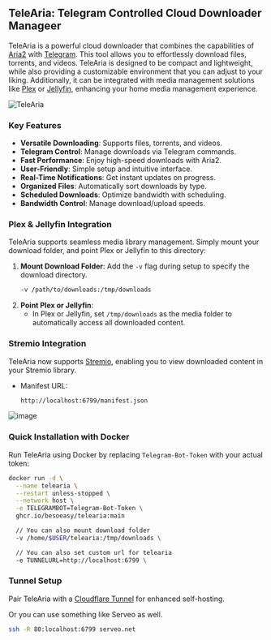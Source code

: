 ## TeleAria: Telegram Controlled Cloud Downloader Manageer

TeleAria is a powerful cloud downloader that combines the capabilities of [Aria2](https://aria2.github.io/) with [Telegram](https://telegram.org/). This tool allows you to effortlessly download files, torrents, and videos. TeleAria is designed to be compact and lightweight, while also providing a customizable environment that you can adjust to your liking. Additionally, it can be integrated with media management solutions like [Plex](https://www.plex.tv/) or [Jellyfin](https://jellyfin.org/), enhancing your home media management experience.

![TeleAria](https://github.com/user-attachments/assets/8f1165c5-f880-4efb-96aa-af9cfb8a4a49)

### Key Features

- **Versatile Downloading**: Supports files, torrents, and videos.
- **Telegram Control**: Manage downloads via Telegram commands.
- **Fast Performance**: Enjoy high-speed downloads with Aria2.
- **User-Friendly**: Simple setup and intuitive interface.
- **Real-Time Notifications**: Get instant updates on progress.
- **Organized Files**: Automatically sort downloads by type.
- **Scheduled Downloads**: Optimize bandwidth with scheduling.
- **Bandwidth Control**: Manage download/upload speeds.


### **Plex & Jellyfin Integration**

TeleAria supports seamless media library management. Simply mount your download folder, and point Plex or Jellyfin to this directory:

1. **Mount Download Folder**: Add the `-v` flag during setup to specify the download directory.
   ```bash
   -v /path/to/downloads:/tmp/downloads
   ```
2. **Point Plex or Jellyfin**: 
   - In Plex or Jellyfin, set `/tmp/downloads` as the media folder to automatically access all downloaded content.

### **Stremio Integration**

TeleAria now supports [Stremio](https://www.strem.io/), enabling you to view downloaded content in your Stremio library.

- Manifest URL:
  ```bash
  http://localhost:6799/manifest.json
  ```

![image](https://github.com/user-attachments/assets/bc5c7c05-4823-4643-9e5e-e51b711d416e)

### Quick Installation with Docker

Run TeleAria using Docker by replacing `Telegram-Bot-Token` with your actual token:

```bash
docker run -d \
  --name telearia \
  --restart unless-stopped \
  --network host \
  -e TELEGRAMBOT=Telegram-Bot-Token \
  ghcr.io/besoeasy/telearia:main
```


```bash
  // You can also mount download folder 
  -v /home/$USER/telearia:/tmp/downloads \

  // You can also set custom url for telearia
  -e TUNNELURL=http://localhost:6799 \
```

### Tunnel Setup

Pair TeleAria with a [Cloudflare Tunnel](https://developers.cloudflare.com/cloudflare-one/connections/connect-apps/) for enhanced self-hosting.

Or you can use something like Serveo as well.

```bash
ssh -R 80:localhost:6799 serveo.net
```

